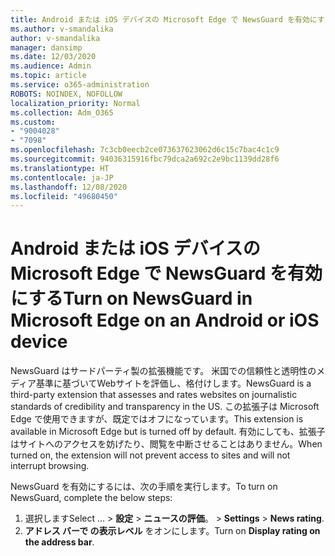 ```yaml
---
title: Android または iOS デバイスの Microsoft Edge で NewsGuard を有効にする
ms.author: v-smandalika
author: v-smandalika
manager: dansimp
ms.date: 12/03/2020
ms.audience: Admin
ms.topic: article
ms.service: o365-administration
ROBOTS: NOINDEX, NOFOLLOW
localization_priority: Normal
ms.collection: Adm_O365
ms.custom:
- "9004028"
- "7098"
ms.openlocfilehash: 7c3cb0eecb2ce073637623062d6c15c7bac4c1c9
ms.sourcegitcommit: 94036315916fbc79dca2a692c2e9bc1139dd28f6
ms.translationtype: HT
ms.contentlocale: ja-JP
ms.lasthandoff: 12/08/2020
ms.locfileid: "49680450"
---
```

# <a name="turn-on-newsguard-in-microsoft-edge-on-an-android-or-ios-device"></a><span data-ttu-id="b92fd-102">Android または iOS デバイスの Microsoft Edge で NewsGuard を有効にする</span><span class="sxs-lookup"><span data-stu-id="b92fd-102">Turn on NewsGuard in Microsoft Edge on an Android or iOS device</span></span>

<span data-ttu-id="b92fd-103">NewsGuard はサードパーティ製の拡張機能です。 米国での信頼性と透明性のメディア基準に基づいてWebサイトを評価し、格付けします。</span><span class="sxs-lookup"><span data-stu-id="b92fd-103">NewsGuard is a third-party extension that assesses and rates websites on journalistic standards of credibility and transparency in the US.</span></span> <span data-ttu-id="b92fd-104">この拡張子は Microsoft Edge で使用できますが、既定ではオフになっています。</span><span class="sxs-lookup"><span data-stu-id="b92fd-104">This extension is available in Microsoft Edge but is turned off by default.</span></span> <span data-ttu-id="b92fd-105">有効にしても、拡張子はサイトへのアクセスを妨げたり、閲覧を中断させることはありません。</span><span class="sxs-lookup"><span data-stu-id="b92fd-105">When turned on, the extension will not prevent access to sites and will not interrupt browsing.</span></span>

<span data-ttu-id="b92fd-106">NewsGuard を有効にするには、次の手順を実行します。</span><span class="sxs-lookup"><span data-stu-id="b92fd-106">To turn on NewsGuard, complete the below steps:</span></span>
1. <span data-ttu-id="b92fd-107">選択します</span><span class="sxs-lookup"><span data-stu-id="b92fd-107">Select …</span></span><span data-ttu-id="b92fd-108"> > **設定** > **ニュースの評価**。</span><span class="sxs-lookup"><span data-stu-id="b92fd-108"> > **Settings** > **News rating**.</span></span>
2. <span data-ttu-id="b92fd-109">**アドレス バーで の表示レベル** をオンにします。</span><span class="sxs-lookup"><span data-stu-id="b92fd-109">Turn on **Display rating on the address bar**.</span></span>